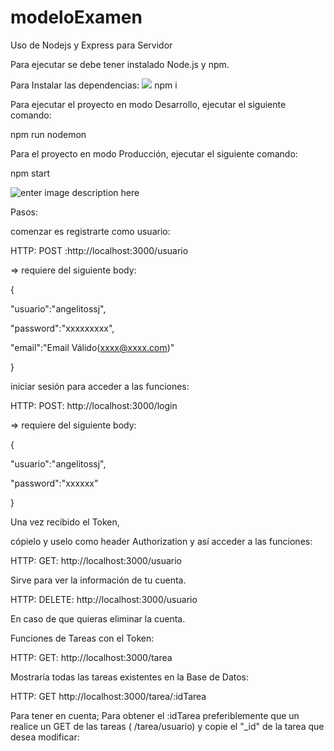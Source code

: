 # modeloExamen

  

Uso de Nodejs y Express para Servidor



Para ejecutar se debe tener instalado Node.js y npm.

Para Instalar las dependencias:
![](https://www.google.com/url?sa=i&url=https://mayankpatel99.medium.com/node-js-express-a-beginners-guide-edf205316ae9&psig=AOvVaw0R_mIM6gvjouI8zdGFNrjr&ust=1665842844974000&source=images&cd=vfe&ved=0CA0QjRxqFwoTCMDinKry3_oCFQAAAAAdAAAAABAc)
npm i

Para ejecutar el proyecto en modo Desarrollo, ejecutar el siguiente comando:

npm run nodemon

Para el proyecto en modo Producción, ejecutar el siguiente comando:

npm start

![enter image description here](https://www.google.com/url?sa=i&url=https://www.toptal.com/nodejs/secure-rest-api-in-nodejs&psig=AOvVaw0R_mIM6gvjouI8zdGFNrjr&ust=1665842844974000&source=images&cd=vfe&ved=0CA0QjRxqFwoTCMDinKry3_oCFQAAAAAdAAAAABAX)





  
  

Pasos:

  
  

comenzar es registrarte como usuario:

HTTP: POST :http://localhost:3000/usuario

=> requiere del siguiente body:

{

"usuario":"angelitossj",

"password":"xxxxxxxxx",

"email":"Email Válido(xxxx@xxxx.com)"

}

  
  

iniciar sesión para acceder a las funciones:

HTTP: POST: http://localhost:3000/login

=> requiere del siguiente body:

{

"usuario":"angelitossj",

"password":"xxxxxx"

}

  

Una vez recibido el Token,

cópielo y uselo como header Authorization y así acceder a las funciones:

  

HTTP: GET: http://localhost:3000/usuario

Sirve para ver la información de tu cuenta.

HTTP: DELETE: http://localhost:3000/usuario

En caso de que quieras eliminar la cuenta.

Funciones de Tareas con el Token:

HTTP: GET: http://localhost:3000/tarea

Mostraría todas las tareas existentes en la Base de Datos:

HTTP: GET http://localhost:3000/tarea/:idTarea

Para tener en cuenta; Para obtener el :idTarea preferiblemente que  un realice un GET de las tareas ( /tarea/usuario) y copie el "_id" de la tarea que desea modificar:
